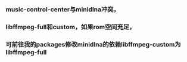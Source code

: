 ### music-control-center与minidlna冲突，
### libffmpeg-full和custom，如果rom空间充足，
### 可前往我的packages修改minidlna的依赖libffmpeg-custom为libffmpeg-full
